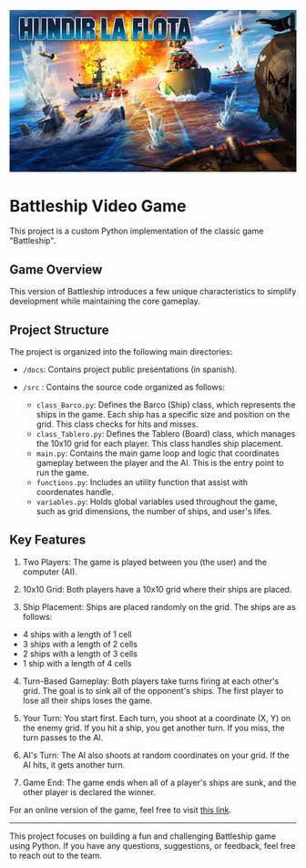 ![bs_cover](docs/img/battleship_videogame_cover.jpg)

# Battleship Video Game

This project is a custom Python implementation of the classic game "Battleship".

## Game Overview

This version of Battleship introduces a few unique characteristics to simplify development while maintaining the core gameplay.

## Project Structure

The project is organized into the following main directories:

- `/docs`: Contains project public presentations (in spanish).
- `/src` : Contains the source code organized as follows:

    - `class_Barco.py`: Defines the Barco (Ship) class, which represents the ships in the game. Each ship has a specific size and position on the grid. This class checks for hits and misses.
    - `class_Tablero.py`: Defines the Tablero (Board) class, which manages the 10x10 grid for each player. This class handles ship placement. 
    - `main.py`: Contains the main game loop and logic that coordinates gameplay between the player and the AI. This is the entry point to run the game.
    - `functions.py`: Includes an utility function that assist with coordenates handle.
    - `variables.py`: Holds global variables used throughout the game, such as grid dimensions, the number of ships, and user's lifes.

## Key Features

1. Two Players: The game is played between you (the user) and the computer (AI).

2. 10x10 Grid: Both players have a 10x10 grid where their ships are placed.

3. Ship Placement: Ships are placed randomly on the grid. The ships are as follows:
* 4 ships with a length of 1 cell
* 3 ships with a length of 2 cells
* 2 ships with a length of 3 cells
* 1 ship with a length of 4 cells

4. Turn-Based Gameplay: Both players take turns firing at each other's grid. The goal is to sink all of the opponent's ships. The first player to lose all their ships loses the game.

5. Your Turn: You start first. Each turn, you shoot at a coordinate (X, Y) on the enemy grid. If you hit a ship, you get another turn. If you miss, the turn passes to the AI.

6. AI's Turn: The AI also shoots at random coordinates on your grid. If the AI hits, it gets another turn.

7. Game End: The game ends when all of a player's ships are sunk, and the other player is declared the winner.

For an online version of the game, feel free to visit [this link](http://es.battleship-game.org/).

---

This project focuses on building a fun and challenging Battleship game using Python. If you have any questions, suggestions, or feedback, feel free to reach out to the team.